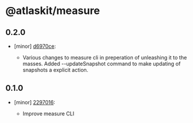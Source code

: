 # @atlaskit/measure

## 0.2.0
- [minor] [d6970ce](https://bitbucket.org/atlassian/atlaskit-mk-2/commits/d6970ce):

  - Various changes to measure cli in preperation of unleashing it to the masses. Added --updateSnapshot command to make updating of snapshots a explicit action.

## 0.1.0
- [minor] [2297016](https://bitbucket.org/atlassian/atlaskit-mk-2/commits/2297016):

  - Improve measure CLI
